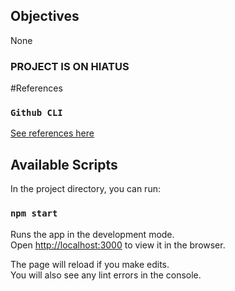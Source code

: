 ## Objectives
None

### PROJECT IS ON HIATUS

#References
### `Github CLI`
[See references here](https://cli.github.com/manual/)

## Available Scripts

In the project directory, you can run:

### `npm start`

Runs the app in the development mode.<br />
Open [http://localhost:3000](http://localhost:3000) to view it in the browser.

The page will reload if you make edits.<br />
You will also see any lint errors in the console.

